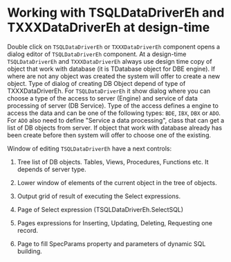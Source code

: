 # Working with TSQLDataDriverEh and TXXXDataDriverEh at design-time


Double click on `TSQLDataDriverEh` or `TXXXDataDriverEh` component opens a dialog editor of `TSQLDataDriverEh` component. At a design-time `TSQLDataDriverEh` and `TXXXDataDriverEh` always use design time copy of object that work with database (it is TDatabase object for DBE engine). If where are not any object was created the system will offer to create a new object. Type of dialog of creating DB Object depend of type of TXXXDataDriverEh. For `TSQLDataDriverEh` it show dialog where you can choose a type of the access to server (Engine) and service of data processing of server (DB Service). Type of the access defines a engine to access the data and can be one of the following types: `BDE`, `IBX`, `DBX` or `ADO`. For `ADO` also need to define "Service a data processing", class that can get a list of DB objects from server. If object that work with database already has been create before then system will offer to choose one of the existing.

Window of editing `TSQLDataDriverEh` have a next controls:
1.	Tree list of DB objects. Tables, Views, Procedures, Functions etc. It depends of server type.

2.	Lower window of elements of the current object in the tree of objects.

3.	Output grid of result of executing the Select expressions.

4.	Page of Select expression (TSQLDataDriverEh.SelectSQL)

5.	Pages expressions for Inserting, Updating, Deleting, Requesting one record.

6.	Page to fill SpecParams property and parameters of dynamic SQL building.

